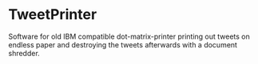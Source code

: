 TweetPrinter
============

Software for old IBM compatible dot-matrix-printer printing out tweets on endless paper and destroying the tweets afterwards with a document shredder.
